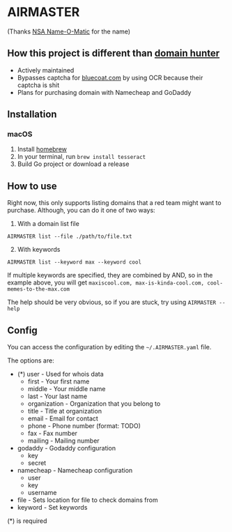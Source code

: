 # AIRMASTER
(Thanks [NSA Name-O-Matic](https://divergentdave.github.io/nsa-o-matic/) for the name)

## How this project is different than [domain hunter](https://github.com/minisllc/domainhunter)

* Actively maintained
* Bypasses captcha for [bluecoat.com](https://sitereview.bluecoat.com/sitereview.jsp) by using OCR because their captcha is shit
* Plans for purchasing domain with Namecheap and GoDaddy

## Installation

### macOS

1. Install [homebrew](`https://brew.sh/`)
2. In your terminal, run `brew install tesseract`
3. Build Go project or download a release


## How to use

Right now, this only supports listing domains that a red team might want to purchase. Although, you can do it one of two ways:

1. With a domain list file

`AIRMASTER list --file ./path/to/file.txt`

2. With keywords

`AIRMASTER list --keyword max --keyword cool`

If multiple keywords are specified, they are combined by AND, so in the example above, you will get `maxiscool.com, max-is-kinda-cool.com, cool-memes-to-the-max.com`

The help should be very obvious, so if you are stuck, try using `AIRMASTER --help`

## Config

You can access the configuration by editing the `~/.AIRMASTER.yaml` file.

The options are:
* (*) user - Used for whois data
	* first - Your first name
	* middle - Your middle name
	* last - Your last name
	* organization - Organization that you belong to
	* title - Title at organization
	* email - Email for contact
	* phone - Phone number (format: TODO)
	* fax - Fax number
	* mailing - Mailing number
* godaddy - Godaddy configuration
	* key
	* secret
* namecheap - Namecheap configuration
	* user
	* key
	* username
* file - Sets location for file to check domains from
* keyword - Set keywords

(*) is required
